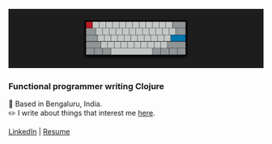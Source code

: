 ![img](resources/keyboard_minimal.png)

### Functional programmer writing Clojure
🌇 Based in Bengaluru, India.  
✏️ I write about things that interest me [here](https://puneetpahuja.com).

[LinkedIn](https://www.linkedin.com/in/pahujap/) | [Resume](https://docs.google.com/document/d/1WgqlYZ3emL-ub2VFARg_NRgw9E03SyJxNwFV2sfCTtg/preview)
